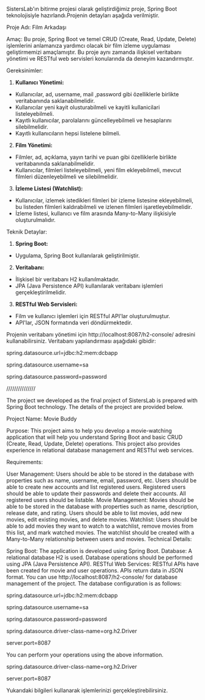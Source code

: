 SistersLab'ın bitirme projesi olarak geliştirdiğimiz proje, Spring Boot teknolojisiyle hazırlandı.Projenin detayları aşağıda verilmiştir.

Proje Adı: Film Arkadaşı

Amaç:
Bu proje, Spring Boot ve temel CRUD (Create, Read, Update, Delete) işlemlerini anlamanıza
yardımcı olacak bir film izleme uygulaması geliştirmemizi amaçlamıştır. Bu proje aynı
zamanda ilişkisel veritabanı yönetimi ve RESTful web servisleri konularında da deneyim
kazandırmıştır.

Gereksinimler:
1. **Kullanıcı Yönetimi:**
- Kullanıcılar, ad, username, mail ,password gibi özelliklerle birlikte veritabanında
saklanabilmelidir.
- Kullanıcılar yeni kayit olusturabilmeli ve kayitli kullanicilari listeleyebilmeli.
- Kayıtlı kullanıcılar, parolalarını güncelleyebilmeli ve hesaplarını silebilmelidir.
- Kayıtlı kullanıcıların hepsi listelene bilmeli.
2. **Film Yönetimi:**
- Filmler, ad, açıklama, yayın tarihi ve puan gibi özelliklerle birlikte veritabanında
saklanabilmelidir.
- Kullanıcılar, filmleri listeleyebilmeli, yeni film ekleyebilmeli, mevcut filmleri
düzenleyebilmeli ve silebilmelidir.
3. **İzleme Listesi (Watchlist):**
- Kullanıcılar, izlemek istedikleri filmleri bir izleme listesine ekleyebilmeli, bu listeden filmleri
kaldırabilmeli ve izlenen filmleri işaretleyebilmelidir.
- İzleme listesi, kullanıcı ve film arasında Many-to-Many ilişkisiyle oluşturulmalıdır.

  
Teknik Detaylar:
1. **Spring Boot:**
- Uygulama, Spring Boot kullanılarak geliştirilmiştir.
2. **Veritabanı:**
- İlişkisel bir veritabanı  H2 kullanılmaktadır.
- JPA (Java Persistence API) kullanılarak veritabanı işlemleri
gerçekleştirilmelidir.
3. **RESTful Web Servisleri:**
- Film ve kullanıcı işlemleri için RESTful API'lar oluşturulmuştur.
- API'lar, JSON formatında veri döndürmektedir.

Projenin veritabanı yönetimi için http://localhost:8087/h2-console/ adresini kullanabilirsiniz. Veritabanı yapılandırması aşağıdaki gibidir:

spring.datasource.url=jdbc:h2:mem:dcbapp

spring.datasource.username=sa

spring.datasource.password=password


///////////////

The project we developed as the final project of SistersLab is prepared with Spring Boot technology. The details of the project are provided below.

Project Name: Movie Buddy

Purpose: This project aims to help you develop a movie-watching application that will help you understand Spring Boot and basic CRUD (Create, Read, Update, Delete) operations. This project also provides experience in relational database management and RESTful web services.

Requirements:

User Management:
Users should be able to be stored in the database with properties such as name, username, email, password, etc.
Users should be able to create new accounts and list registered users.
Registered users should be able to update their passwords and delete their accounts.
All registered users should be listable.
Movie Management:
Movies should be able to be stored in the database with properties such as name, description, release date, and rating.
Users should be able to list movies, add new movies, edit existing movies, and delete movies.
Watchlist:
Users should be able to add movies they want to watch to a watchlist, remove movies from this list, and mark watched movies.
The watchlist should be created with a Many-to-Many relationship between users and movies.
Technical Details:

Spring Boot:
The application is developed using Spring Boot.
Database:
A relational database H2 is used.
Database operations should be performed using JPA (Java Persistence API).
RESTful Web Services:
RESTful APIs have been created for movie and user operations.
APIs return data in JSON format.
You can use http://localhost:8087/h2-console/ for database management of the project. The database configuration is as follows:

spring.datasource.url=jdbc:h2:mem:dcbapp

spring.datasource.username=sa

spring.datasource.password=password

spring.datasource.driver-class-name=org.h2.Driver

server.port=8087

You can perform your operations using the above information.

spring.datasource.driver-class-name=org.h2.Driver

server.port=8087

Yukarıdaki bilgileri kullanarak işlemlerinizi gerçekleştirebilirsiniz.
